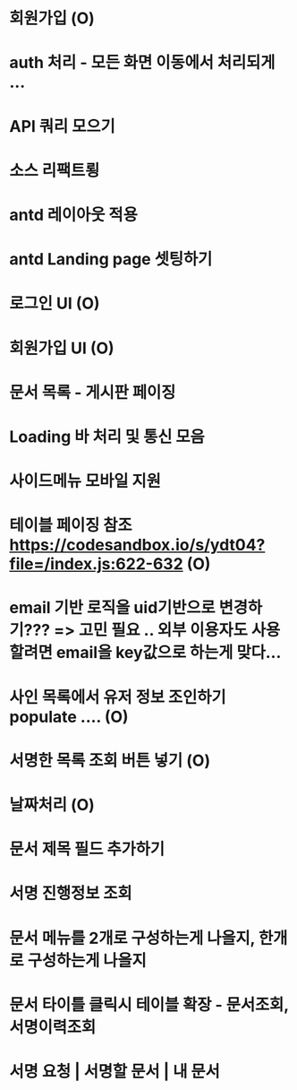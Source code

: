 # 회원가입 (O)
# auth 처리 - 모든 화면 이동에서 처리되게 ...
# API 쿼리 모으기 
# 소스 리팩트룅 
# antd 레이아웃 적용
# antd Landing page 셋팅하기
# 로그인 UI (O)
# 회원가입 UI (O)
# 문서 목록 - 게시판 페이징
# Loading 바 처리 및 통신 모음 
# 사이드메뉴 모바일 지원
# 테이블 페이징 참조 https://codesandbox.io/s/ydt04?file=/index.js:622-632 (O)
# email 기반 로직을 uid기반으로 변경하기??? => 고민 필요 .. 외부 이용자도 사용할려면 email을 key값으로 하는게 맞다...
# 사인 목록에서 유저 정보 조인하기 populate ....  (O)
# 서명한 목록 조회 버튼 넣기 (O)
# 날짜처리 (O)
# 문서 제목 필드 추가하기
# 서명 진행정보 조회 
# 문서 메뉴를 2개로 구성하는게 나을지, 한개로 구성하는게 나을지
# 문서 타이틀 클릭시 테이블 확장 - 문서조회, 서명이력조회

# 서명 요청 | 서명할 문서 | 내 문서 